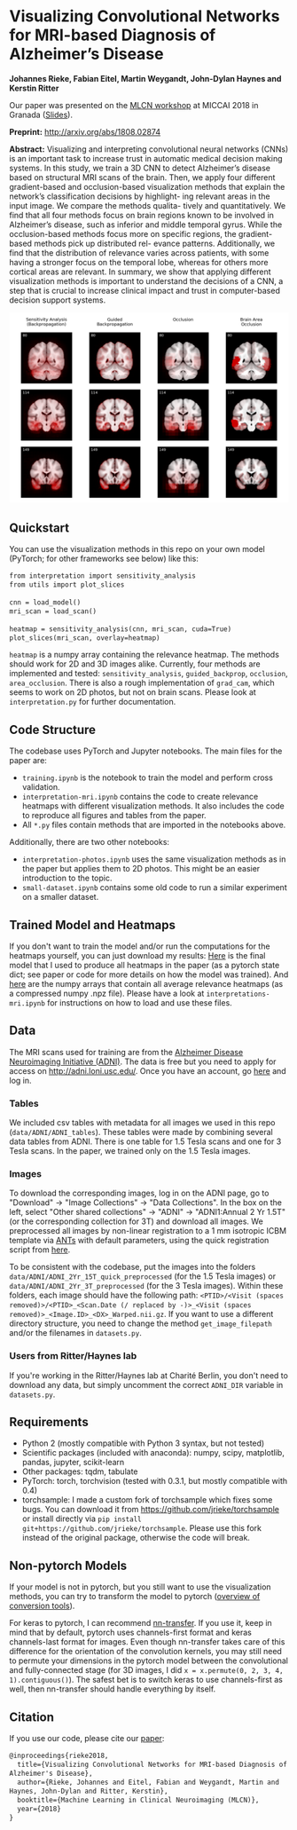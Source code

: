 # Visualizing Convolutional Networks for MRI-based Diagnosis of Alzheimer’s Disease

**Johannes Rieke, Fabian Eitel, Martin Weygandt, John-Dylan Haynes and Kerstin Ritter**

Our paper was presented on the [MLCN workshop](https://mlcn2018.com/) at MICCAI 2018 in Granada ([Slides](https://drive.google.com/open?id=1EKHvlWq4_-NC7HQPAbZc_ZaeNZMTQwgh)).

**Preprint:** http://arxiv.org/abs/1808.02874

**Abstract:** Visualizing and interpreting convolutional neural networks (CNNs) is an important task to increase trust in automatic medical decision making systems. In this study, we train a 3D CNN to detect Alzheimer’s disease based on structural MRI scans of the brain. Then, we apply four different gradient-based and occlusion-based visualization methods that explain the network’s classification decisions by highlight- ing relevant areas in the input image. We compare the methods qualita- tively and quantitatively. We find that all four methods focus on brain regions known to be involved in Alzheimer’s disease, such as inferior and middle temporal gyrus. While the occlusion-based methods focus more on specific regions, the gradient-based methods pick up distributed rel- evance patterns. Additionally, we find that the distribution of relevance varies across patients, with some having a stronger focus on the temporal lobe, whereas for others more cortical areas are relevant. In summary, we show that applying different visualization methods is important to understand the decisions of a CNN, a step that is crucial to increase clinical impact and trust in computer-based decision support systems.

![Heatmaps](figures/heatmaps-ad.png)


## Quickstart

You can use the visualization methods in this repo on your own model (PyTorch; for other frameworks see below) like this:

    from interpretation import sensitivity_analysis
    from utils import plot_slices

    cnn = load_model()
    mri_scan = load_scan()

    heatmap = sensitivity_analysis(cnn, mri_scan, cuda=True)
    plot_slices(mri_scan, overlay=heatmap)
    
`heatmap` is a numpy array containing the relevance heatmap. The methods should work for 2D and 3D images alike. Currently, four methods are implemented and tested: `sensitivity_analysis`, `guided_backprop`, `occlusion`, `area_occlusion`. There is also a rough implementation of `grad_cam`, which seems to work on 2D photos, but not on brain scans. Please look at `interpretation.py` for further documentation. 
    
    

## Code Structure

The codebase uses PyTorch and Jupyter notebooks. The main files for the paper are:

- `training.ipynb` is the notebook to train the model and perform cross validation.
- `interpretation-mri.ipynb` contains the code to create relevance heatmaps with different visualization methods. It also includes the code to reproduce all figures and tables from the paper.
- All `*.py` files contain methods that are imported in the notebooks above.

Additionally, there are two other notebooks:
- `interpretation-photos.ipynb` uses the same visualization methods as in the paper but applies them to 2D photos. This might be an easier introduction to the topic. 
- `small-dataset.ipynb` contains some old code to run a similar experiment on a smaller dataset.



## Trained Model and Heatmaps

If you don't want to train the model and/or run the computations for the heatmaps yourself, you can just download my results: [Here](https://drive.google.com/file/d/14m6v9DOubxrid20BbVyTgOOVF-K7xwV-/view?usp=sharing) is the final model that I used to produce all heatmaps in the paper (as a pytorch state dict; see paper or code for more details on how the model was trained). And [here](https://drive.google.com/open?id=1feEpR-GhKUe_YTkKu9dlnYIKsyF6fyei) are the numpy arrays that contain all average relevance heatmaps (as a compressed numpy .npz file). Please have a look at `interpretations-mri.ipynb` for instructions on how to load and use these files.



## Data

The MRI scans used for training are from the [Alzheimer Disease Neuroimaging Initiative (ADNI)](http://adni.loni.usc.edu/). The data is free but you need to apply for access on http://adni.loni.usc.edu/. Once you have an account, go [here](http://adni.loni.usc.edu/data-samples/access-data/) and log in. 


### Tables

We included csv tables with metadata for all images we used in this repo (`data/ADNI/ADNI_tables`). These tables were made by combining several data tables from ADNI. There is one table for 1.5 Tesla scans and one for 3 Tesla scans. In the paper, we trained only on the 1.5 Tesla images. 


### Images

To download the corresponding images, log in on the ADNI page, go to "Download" -> "Image Collections" -> "Data Collections". In the box on the left, select "Other shared collections" -> "ADNI" -> "ADNI1:Annual 2 Yr 1.5T" (or the corresponding collection for 3T) and download all images. We preprocessed all images by non-linear registration to a 1 mm isotropic ICBM template via [ANTs](http://stnava.github.io/ANTs/) with default parameters, using the quick registration script from [here](https://github.com/ANTsX/ANTs/blob/master/Scripts/antsRegistrationSyNQuick.sh). 

To be consistent with the codebase, put the images into the folders `data/ADNI/ADNI_2Yr_15T_quick_preprocessed` (for the 1.5 Tesla images) or `data/ADNI/ADNI_2Yr_3T_preprocessed` (for the 3 Tesla images). Within these folders, each image should have the following path: `<PTID>/<Visit (spaces removed)>/<PTID>_<Scan.Date (/ replaced by -)>_<Visit (spaces removed)>_<Image.ID>_<DX>_Warped.nii.gz`. If you want to use a different directory structure, you need to change the method `get_image_filepath` and/or the filenames in `datasets.py`. 


### Users from Ritter/Haynes lab

If you're working in the Ritter/Haynes lab at Charité Berlin, you don't need to download any data, but simply uncomment the correct `ADNI_DIR` variable in `datasets.py`. 



## Requirements

- Python 2 (mostly compatible with Python 3 syntax, but not tested)
- Scientific packages (included with anaconda): numpy, scipy, matplotlib, pandas, jupyter, scikit-learn
- Other packages: tqdm, tabulate
- PyTorch: torch, torchvision (tested with 0.3.1, but mostly compatible with 0.4)
- torchsample: I made a custom fork of torchsample which fixes some bugs. You can download it from https://github.com/jrieke/torchsample or install directly via `pip install git+https://github.com/jrieke/torchsample`. Please use this fork instead of the original package, otherwise the code will break. 



## Non-pytorch Models
If your model is not in pytorch, but you still want to use the visualization methods, you can try to transform the model to pytorch ([overview of conversion tools](https://github.com/ysh329/deep-learning-model-convertor)).

For keras to pytorch, I can recommend [nn-transfer](https://github.com/gzuidhof/nn-transfer). If you use it, keep in mind that by default, pytorch uses channels-first format and keras channels-last format for images. Even though nn-transfer takes care of this difference for the orientation of the convolution kernels, you may still need to permute your dimensions in the pytorch model between the convolutional and fully-connected stage (for 3D images, I did `x = x.permute(0, 2, 3, 4, 1).contiguous()`). The safest bet is to switch keras to use channels-first as well, then nn-transfer should handle everything by itself.



## Citation

If you use our code, please cite our [paper](http://arxiv.org/abs/1808.02874):

    @inproceedings{rieke2018,
      title={Visualizing Convolutional Networks for MRI-based Diagnosis of Alzheimer's Disease},
      author={Rieke, Johannes and Eitel, Fabian and Weygandt, Martin and Haynes, John-Dylan and Ritter, Kerstin},
      booktitle={Machine Learning in Clinical Neuroimaging (MLCN)},
      year={2018}
    }
